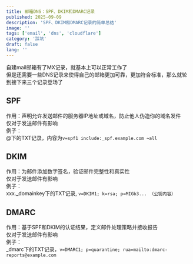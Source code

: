 ```yaml
---
title: 邮箱DNS：SPF、DKIM和DMARC记录
published: 2025-09-09
description: 'SPF、DKIM和DMARC记录的简单总结'
image: ''
tags: ['email', 'dns', 'cloudflare']
category: '踩坑'
draft: false 
lang: ''
---
```


自建mail邮箱有了MX记录，就基本上可以正常工作了  
但是还需要一些DNS记录来使得自己的邮箱更加可靠，更加符合标准，那么就轮到接下来三个记录登场了

## SPF

作用​：声明允许发送邮件的服务器IP地址或域名，防止他人伪造你的域名发件  
仅对于发送邮件有影响  
例子：  
@下的TXT记录，内容为`v=spf1 include:_spf.example.com ~all`

## DKIM
作用​：为邮件添加数字签名，验证邮件完整性和真实性  
仅对于发送邮件有影响  
例子：  
xxx._domainkey下的TXT记录, `v=DKIM1; k=rsa; p=MIGb3... （公钥内容） `

## DMARC
作用​：基于SPF和DKIM的认证结果，定义邮件处理策略并接收报告  
仅对于发送邮件有影响  
例子：  
_dmarc下的TXT记录，`v=DMARC1; p=quarantine; rua=mailto:dmarc-reports@example.com`